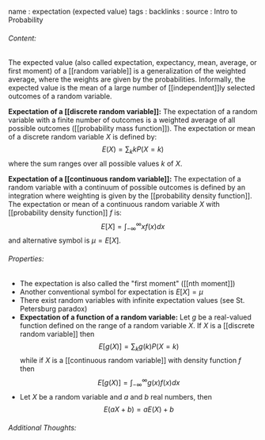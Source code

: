 name : expectation (expected value)
tags : 
backlinks : 
source : Intro to Probability

###### Content:
The expected value (also called expectation, expectancy, mean, average, or first moment) of a [[random variable]] is a generalization of the weighted average, where the weights are given by the probabilities. Informally, the expected value is the mean of a large number of [[independent]]ly selected outcomes of a random variable.

**Expectation of a [[discrete random variable]]:**
The expectation of a random variable with a finite number of outcomes is a weighted average of all possible outcomes ([[probability mass function]]). The expectation or mean of a discrete random variable $X$ is defined by: $$E(X) = \sum_k kP(X=k)$$
where the sum ranges over all possible values $k$ of $X$.

**Expectation of a [[continuous random variable]]:**
The expectation of a random variable with a continuum of possible outcomes is defined by an integration where weighting is given by the [[probability density function]]. The expectation or mean of a continuous random variable $X$ with [[probability density function]] $f$ is:
$$E[X]= \int_{-\infty}^{\infty} x f(x)dx$$
and alternative symbol is $\mu = E[X]$.

###### Properties:
- The expectation is also called the "first moment" ([[nth moment]])
- Another conventional symbol for expectation is $E[X] = \mu$
- There exist random variables with infinite expectation values (see St. Petersburg paradox)
- **Expectation of a function of a random variable:** Let $g$ be a real-valued function defined on the range of a random variable $X$. If $X$ is a [[discrete random variable]] then $$E[g(X)] = \sum_k g(k)P(X=k)$$ while if $X$ is a [[continuous random variable]] with density function $f$ then $$E[g(X)] = \int_{-\infty}^{\infty}g(x)f(x)dx$$
- Let $X$ be a random variable and $a$ and $b$ real numbers, then $$E(aX+b) = aE(X)+b$$

###### Additional Thoughts:
